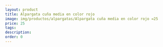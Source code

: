 ```yaml
---
layout: product
title: Alpargata cuña media en color rojo 
image: img/productos/alpargatas/Alpargata cuña media en color rojo =25.webp
price: 25
tags: 
description: 
order: 0
---
```

